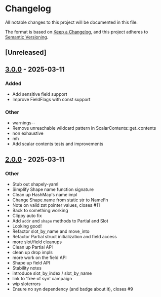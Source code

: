 # Changelog

All notable changes to this project will be documented in this file.

The format is based on [Keep a Changelog](https://keepachangelog.com/en/1.0.0/),
and this project adheres to [Semantic Versioning](https://semver.org/spec/v2.0.0.html).

## [Unreleased]

## [3.0.0](https://github.com/bearcove/shapely/compare/shapely-core-v2.0.1...shapely-core-v3.0.0) - 2025-03-11

### Added

- Add sensitive field support
- Improve FieldFlags with const support

### Other

- warnings--
- Remove unreachable wildcard pattern in ScalarContents::get_contents
- non exhaustive
- mh
- Add scalar contents tests and improvements

## [2.0.0](https://github.com/bearcove/shapely/compare/shapely-core-v1.0.0...shapely-core-v2.0.0) - 2025-03-11

### Other

- Stub out shapely-yaml
- Simplify Shape name function signature
- Clean up HashMap's name impl
- Change Shape.name from static str to NameFn
- Note on valid zst pointer values, closes #11
- Back to something working
- Clippy auto fix
- Add `addr` and `shape` methods to Partial and Slot
- Looking good!
- Refactor slot_by_name and move_into
- Refactor Partial struct initialization and field access
- more slot/field cleanups
- Clean up Partial API
- clean up drop impls
- more work on the field API
- Shape up field API
- Stability notes
- introduce slot_by_index / slot_by_name
- link to 'free of syn' campaign
- wip sloterrors
- Ensure no syn dependency (and badge about it), closes #9
